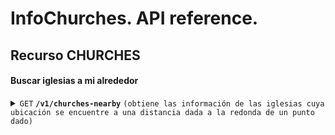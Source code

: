 # InfoChurches. API reference.

## Recurso CHURCHES

#### Buscar iglesias a mi alrededor

<details>
 <summary><code>GET</code> <code><b>/v1/churches-nearby</b></code> <code>(obtiene las información de las iglesias cuya ubicación se encuentre a una distancia dada a la redonda de un punto dado)</code></summary>

##### Sample URI
<code>https://localhost:3000/api/v1/churches-nearby?lat=4.643829&lon=-74.175382&distance=1</code>

##### Query parameters

> | name              |  type     | data type   | description                                           |
> |-------------------|-----------|-------------|-------------------------------------------------------|
> | `lat`             |  required | decimal     | Coordenada 'latitud' de la ubicación inicial. Separación decimal con símbolo punto "." |
> | `lon`             |  required | decimal     | Coordenada 'longitud' de la ubicación inicial. Separación decimal con símbolo punto "." |
> | `distance`        |  required | decimal     | Distancia en kilómetros a la redonda a buscar. Separación decimal con símbolo punto "." |

##### Responses

> | http code     | content-type                      | response                                                            |
> |---------------|-----------------------------------|---------------------------------------------------------------------|
> | `200`         | `application/json`                | JSON (Ver 'Res sample')                                             |
> | `404`         | `application/json`                | `{message: 'No churches found nearby'}`          |
> | `500`         | `application/json`                | `{message: error.message \|\| 'Error getting churches nearby'}`     |


##### Res sample
<pre>
[
    {
        "name": "Parroquia Santa María de Guadalupe",
        "img": "https://lh5.googleusercontent.com/p/AF1QipMsJ7CyLAWDv8D2shV_UlH-FDiG_KLpd_m5wDgx=w600-h321-p-k-no",
        "priest": "Manuel Eduardo Acevedo Ospina",
        "location": {
            "direction": "Carrera 90 No. 42 A 37 Sur",
            "country": "Colombia",
            "city": "Bogotá",
            "lat": "4.63862200",
            "lon": "-74.17308100",
            "distance": {
                "origin": {
                    "lat": "4.643829",
                    "lon": "-74.175382"
                },
                "value": 0.6333754649604719
            }
        },
        "contact": {
            "mobile_number": "3213408321",
            "landline_number": "4819395",
            "links": [
                {
                    "name": "whatsapp",
                    "value": "3213408321"
                },
                {
                    "name": "facebook",
                    "value": "https://www.facebook.com/parroquia.guadalupedindalito/"
                }
            ]
        },
        "schedules": [
            {
                "name": "mass",
                "value": [
                    {
                        "days_of_week": "monday",
                        "times": [
                            {
                                "start": "18:00"
                            }
                        ]
                    },
                    {
                        "days_of_week": "tue-sat",
                        "times": [
                            {
                                "start": "7:00"
                            },
                            {
                                "start": "18:00"
                            }
                        ]
                    },
                    {
                        "days_of_week": "sunday",
                        "times": [
                            {
                                "start": "7:00"
                            },
                            {
                                "start": "9:00"
                            },
                            {
                                "start": "11:00"
                            },
                            {
                                "start": "17:00"
                            },
                            {
                                "start": "19:00"
                            }
                        ]
                    }
                ]
            },
            {
                "name": "parish office",
                "value": [
                    {
                        "days_of_week": "mon-sat",
                        "times": [
                            {
                                "start": "14:00",
                                "end": "17:00"
                            }
                        ]
                    }
                ]
            }
        ]
    }
]
</pre>



</details>
